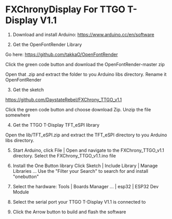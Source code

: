 # FXChronyDisplay For TTGO T-Display V1.1

1. Download and install Arduino:
https://www.arduino.cc/en/software

2. Get the OpenFontRender Library

Go here: https://github.com/takkaO/OpenFontRender

Click the green code button and download the OpenFontRender-master zip

Open that .zip and extract the folder to you Arduino libs directory. Rename it OpenFontRender

3. Get the sketch

https://github.com/DaystateRebel/FXChrony_TTGO_v1.1

Click the green code button and choose download Zip. Unzip the file somewhere

4. Get the TTGO T-Display TFT_eSPI library 

Open the lib/TFT_eSPI.zip and extract the TFT_eSPI directory to you Arduino libs directory.

5. Start Arduino, click File | Open and navigate to the FXChrony_TTGO_v1.1 directory. 
Select the FXChrony_TTGO_v1.1.ino file

6. Install the One Button library
Click Sketch | Include Library | Manage Libraries ...
Use the "Filter your Search" to search for and install "onebutton"

7. Select the hardware: Tools | Boards Manager ... | esp32 | ESP32 Dev Module

8. Select the serial port your TTGO T-Display V1.1 is connected to

9. Click the Arrow button to build and flash the software
